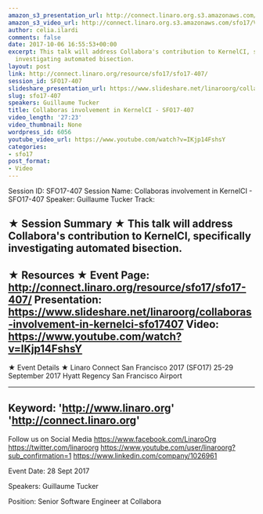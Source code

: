```yaml
---
amazon_s3_presentation_url: http://connect.linaro.org.s3.amazonaws.com/sfo17/Presentations/SFO17-407-KernelCI_20170915.pdf
amazon_s3_video_url: http://connect.linaro.org.s3.amazonaws.com/sfo17/Videos/SFO17-407%20-%20Collaboras%20involvement%20in%20KernelCI.mp4
author: celia.ilardi
comments: false
date: 2017-10-06 16:55:53+00:00
excerpt: This talk will address Collabora's contribution to KernelCI, specifically
  investigating automated bisection.
layout: post
link: http://connect.linaro.org/resource/sfo17/sfo17-407/
session_id: SFO17-407
slideshare_presentation_url: https://www.slideshare.net/linaroorg/collaboras-involvement-in-kernelci-sfo17407
slug: sfo17-407
speakers: Guillaume Tucker
title: Collaboras involvement in KernelCI - SFO17-407
video_length: '27:23'
video_thumbnail: None
wordpress_id: 6056
youtube_video_url: https://www.youtube.com/watch?v=IKjp14FshsY
categories:
- sfo17
post_format:
- Video
---
```


Session ID: SFO17-407
Session Name: Collaboras involvement in KernelCI - SFO17-407
Speaker: Guillaume Tucker
Track: 


★ Session Summary ★
This talk will address Collabora's contribution to KernelCI, specifically investigating automated bisection.
---------------------------------------------------
★ Resources ★
Event Page: http://connect.linaro.org/resource/sfo17/sfo17-407/
Presentation: https://www.slideshare.net/linaroorg/collaboras-involvement-in-kernelci-sfo17407
Video: https://www.youtube.com/watch?v=IKjp14FshsY
 ---------------------------------------------------

★ Event Details ★
Linaro Connect San Francisco 2017 (SFO17)
25-29 September 2017
Hyatt Regency San Francisco Airport

---------------------------------------------------
Keyword: 
'http://www.linaro.org'
'http://connect.linaro.org'
---------------------------------------------------
Follow us on Social Media
https://www.facebook.com/LinaroOrg
https://twitter.com/linaroorg
https://www.youtube.com/user/linaroorg?sub_confirmation=1
https://www.linkedin.com/company/1026961

Event Date: 28 Sept 2017

Speakers: Guillaume Tucker

Position: Senior Software Engineer at Collabora
